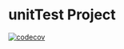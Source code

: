 # unitTest Project
[![codecov](https://codecov.io/gh/wolingzong/unitTest/branch/main/graph/badge.svg?token=RQRMKG0VK6)](https://codecov.io/gh/wolingzong/unitTest)
